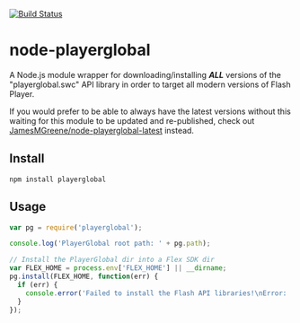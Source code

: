 [![Build Status](https://travis-ci.org/JamesMGreene/node-playerglobal.png)](https://travis-ci.org/JamesMGreene/node-playerglobal)

# node-playerglobal

A Node.js module wrapper for downloading/installing _**ALL**_ versions of the "playerglobal.swc" API library in order to target all modern versions of Flash Player.

If you would prefer to be able to always have the latest versions without this waiting for this module to be updated and re-published, check out [JamesMGreene/node-playerglobal-latest](https://github.com/JamesMGreene/node-playerglobal-latest) instead.


## Install

```shell
npm install playerglobal
```


## Usage

```js
var pg = require('playerglobal');

console.log('PlayerGlobal root path: ' + pg.path);

// Install the PlayerGlobal dir into a Flex SDK dir
var FLEX_HOME = process.env['FLEX_HOME'] || __dirname;
pg.install(FLEX_HOME, function(err) {
  if (err) {
    console.error('Failed to install the Flash API libraries!\nError: ' + err);
  }
});
```
